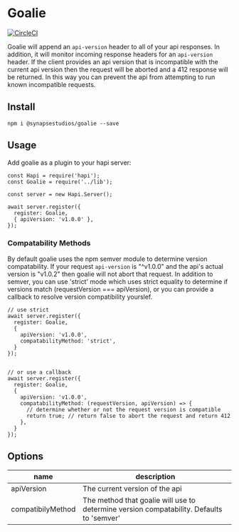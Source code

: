 # Goalie
[![CircleCI](https://circleci.com/gh/synapsestudios/goalie/tree/master.svg?style=svg)](https://circleci.com/gh/synapsestudios/goalie/tree/master)

Goalie will append an `api-version` header to all of your api responses. In addition, it will monitor incoming response headers for an `api-version` header. If the client provides an api version that is incompatible with the current api version then the request will be aborted and a 412 response will be returned. In this way you can prevent the api from attempting to run known incompatible requests.

## Install

```
npm i @synapsestudios/goalie --save
```

## Usage

Add goalie as a plugin to your hapi server:

```
const Hapi = require('hapi');
const Goalie = require('../lib');

const server = new Hapi.Server();

await server.register({
  register: Goalie,
  { apiVersion: 'v1.0.0' },
});
```

### Compatability Methods

By default goalie uses the npm semver module to determine version compatability. If your request `api-version` is "^v1.0.0" and the api's actual version is "v1.0.2" then goalie will not abort that request. In addition to semver, you can use 'strict' mode which uses strict equality to determine if versions match (requestVersion === apiVersion), or you can provide a callback to resolve version compatibility yourslef.

```
// use strict
await server.register({
  register: Goalie,
  {
    apiVersion: 'v1.0.0',
    compatabilityMethod: 'strict',
  }
});


// or use a callback
await server.register({
  register: Goalie,
  {
    apiVersion: 'v1.0.0',
    compatabilityMethod: (requestVersion, apiVersion) => {
      // determine whether or not the request version is compatible
      return true; // return false to abort the request and return 412
    },
  }
});
```

## Options

| name | description |
| ---- | ----------- |
| apiVersion | The current version of the api |
| compatibilyMethod | The method that goalie will use to determine version compatability. Defaults to 'semver' |
